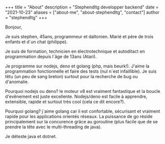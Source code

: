 +++
title = "About"
description = "Stephendltg developper backend"
date = "2021-10-23"
aliases = ["about-me", "about-stephendltg", "contact"]
author = "stephendltg"
+++


Bonjour,

Je suis stephen, 45ans, programmeur et daltonien. Marié et père de trois enfants et d´un chat (philippe).

Je suis de formation, technicien en électrotechnique et autoditact en programmation depuis l´âge de 13ans (Atari).

Je programme sur nodejs, deno et golang (php, mais beurk!). J'aime la programmation fonctionnelle et faire des tests (nul n´est infaillible). Je suis têtu (un peu de sang breton) surtout pour la recherche de bug ou d'anomalie.

Pourquoi nodejs ou deno? le moteur v8 est vraiment fantastique et la boucle d'evênement est juste excellente. Nodejs/deno est facile à apprendre, extensible, rapide et surtout très cool (cela ce dit encore?).

Pourquoi golang? j´aime golang car il est confortable, sécurisant et vraiment rapide pour les applications orientés réseaux. La puissance de go réside principalement sur la concurence grâce au goroutine (plus facile que de se prendre la tête avec le multi-threading de java).

Je déteste java et dotnet.
